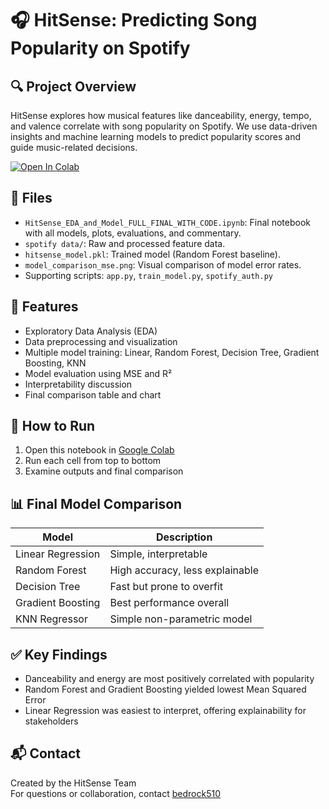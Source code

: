 # 🎧 HitSense: Predicting Song Popularity on Spotify

## 🔍 Project Overview
HitSense explores how musical features like danceability, energy, tempo, and valence correlate with song popularity on Spotify. We use data-driven insights and machine learning models to predict popularity scores and guide music-related decisions.

[![Open In Colab](https://colab.research.google.com/assets/colab-badge.svg)](https://colab.research.google.com/github/bedrock510/HitSense-Plus/blob/main/HitSense_EDA_and_Model_FULL_FINAL_SAFE_EVAL.ipynb)

## 📁 Files
- `HitSense_EDA_and_Model_FULL_FINAL_WITH_CODE.ipynb`: Final notebook with all models, plots, evaluations, and commentary.
- `spotify data/`: Raw and processed feature data.
- `hitsense_model.pkl`: Trained model (Random Forest baseline).
- `model_comparison_mse.png`: Visual comparison of model error rates.
- Supporting scripts: `app.py`, `train_model.py`, `spotify_auth.py`

## 🧠 Features
- Exploratory Data Analysis (EDA)
- Data preprocessing and visualization
- Multiple model training: Linear, Random Forest, Decision Tree, Gradient Boosting, KNN
- Model evaluation using MSE and R²
- Interpretability discussion
- Final comparison table and chart

## 🚀 How to Run
1. Open this notebook in [Google Colab](https://colab.research.google.com/github/bedrock510/HitSense-Plus/blob/main/HitSense_EDA_and_Model_FULL_FINAL_WITH_CODE.ipynb)
2. Run each cell from top to bottom
3. Examine outputs and final comparison

## 📊 Final Model Comparison

| Model              | Description                 |
|-------------------|-----------------------------|
| Linear Regression | Simple, interpretable       |
| Random Forest     | High accuracy, less explainable |
| Decision Tree     | Fast but prone to overfit   |
| Gradient Boosting | Best performance overall    |
| KNN Regressor     | Simple non-parametric model |

## ✅ Key Findings
- Danceability and energy are most positively correlated with popularity
- Random Forest and Gradient Boosting yielded lowest Mean Squared Error
- Linear Regression was easiest to interpret, offering explainability for stakeholders

## 📬 Contact
Created by the HitSense Team  
For questions or collaboration, contact [bedrock510](https://github.com/bedrock510)
